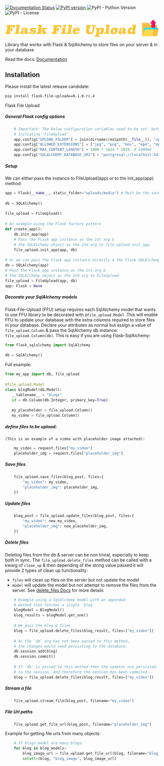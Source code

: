 [![Documentation Status](https://readthedocs.org/projects/flask-file-upload/badge/?version=latest)](https://flask-file-upload.readthedocs.io/en/latest/?badge=latest)
[![PyPI version](https://badge.fury.io/py/flask-file-upload.svg)](https://badge.fury.io/py/flask-file-upload)
![PyPI - Python Version](https://img.shields.io/pypi/pyversions/flask-file-upload)
![PyPI - License](https://img.shields.io/pypi/l/flask-file-upload?color=yellow)

![FlaskFileUpload](assets/logo.png?raw=true "Title")

Library that works with Flask & SqlAlchemy to store
files on your server & in your database

Read the docs: [Documentation](https://flask-file-upload.readthedocs.io/en/latest/)

## Installation
Please install the latest release candidate:
```bash
pip install flask-file-upload==0.1.0-rc.4
```

Flask File Upload


##### General Flask config options
````python
    # Important: The below configuration variables need to be set  before
    # initiating `FileUpload`
    app.config["UPLOAD_FOLDER"] = join(dirname(realpath(__file__)), "uploads/media")
    app.config["ALLOWED_EXTENSIONS"] = ["jpg", "png", "mov", "mp4", "mpg"]
    app.config["MAX_CONTENT_LENGTH"] = 1000 * 1024 * 1024  # 1000mb
    app.config["SQLALCHEMY_DATABASE_URI"] = "postgresql://localhost:5432/blog_db"
````


##### Setup
We can either pass the instance to FileUpload(app) or to the init_app(app) method:
````python
app = Flask(__name__, static_folder="uploads/media") # Must be the save directory name as UPLOAD_FOLDER 

db = SQLAlchemy()

file_upload = FileUpload()

# An example using the Flask factory pattern
def create_app():
    db.init_app(app) 
    # Pass the Flask app instance as the 1st arg &
    # the SQLAlchemy object as the 2nd arg to file_upload.init_app.
    file_upload.init_app(app, db)

# Or we can pass the Flask app instance directly & the Flask-SQLAlchemy instance:
db = SQLAlchemy(app)
# Pass the Flask app instance as the 1st arg &
# the SQLAlchemy object as the 2nd arg to FileUpload
file_upload = FileUpload(app, db)
app: Flask = None
````


##### Decorate your SqlAlchemy models
Flask-File-Upload (FFU) setup requires each SqlAlchemy model that wants to use FFU
library to be decorated with `@file_upload.Model` .This will enable FFU to update your
database with the extra columns required to store files in your database.
Declare your attributes as normal but assign a value of `file_upload.Column` &
pass the SqlAlchemy db instance: `file_upload.Column(db)`.
This is easy if you are using Flask-SqlAlchemy:
```python
from flask_sqlalchemy import SqlAlchemy

db = SqlAlchemy()
```
Full example:
 ````python
from my_app import db, file_upload

@file_upload.Model
class blogModel(db.Model):
    __tablename__ = "blogs"
    id = db.Column(db.Integer, primary_key=True)

    my_placeholder = file_upload.Column()
    my_video = file_upload.Column()
````

##### define files to be upload:
    (This is an example of a video with placeholder image attached):
````python
    my_video = request.files["my_video"]
    placeholder_img = request.files["placeholder_img"]
````


##### Save files
````python
    file_upload.save_files(blog_post, files={
        "my_video": my_video,
        "placeholder_img": placeholder_img,
    })
````

##### Update files
````python
    blog_post = file_upload.update_files(blog_post, files={
        "my_video": new_my_video,
        "placeholder_img": new_placeholder_img,
    })
````


##### Delete files

Deleting files from the db & server can be non trivial, especially to keep
both in sync. The `file_upload.delete_files` method can be called with a
kwarg of `clean_up` & then depending of the string value passed it will
provide 2 types of clean up functionality:
- `files` will clean up files on the server but not update the model
- `model` will update the model but not attempt to remove the files
   from the server.
See [delete_files Docs](https://flask-file-upload.readthedocs.io/en/latest/file_upload.html#flask_file_upload.file_upload.FileUpload.delete_files)
for more details
````python
    # Example using a SqlAlchemy model with an appended
    # method that fetches a single `blog`
    blogModel = BlogModel()
    blog_results = blogModel.get_one()
    
    # We pass the blog & files
    blog = file_upload.delete_files(blog_result, files=["my_video"])
    
    # As the `db` arg has not been passed to this method,
    # the changes would need persisting to the database:
    db.session.add(blog)
    db.session.commit()
    
    # If `db` is passed to this method then the updates are persisted.
    # to the session. And therefore the session has been commited.
    blog = file_upload.delete_files(blog_result, files=["my_video"])
````


##### Stream a file
````python
    file_upload.stream_file(blog_post, filename="my_video")
````


##### File Url paths
````python
    file_upload.get_file_url(blog_post, filename="placeholder_img")
````

Example for getting file urls from many objects:
```python
    # If blogs_model are many blogs:
    for blog in blog_models:
        blog_image_url = file_upload.get_file_url(blog, filename="blog_image")
        setattr(blog, "blog_image", blog_image_url)
```

